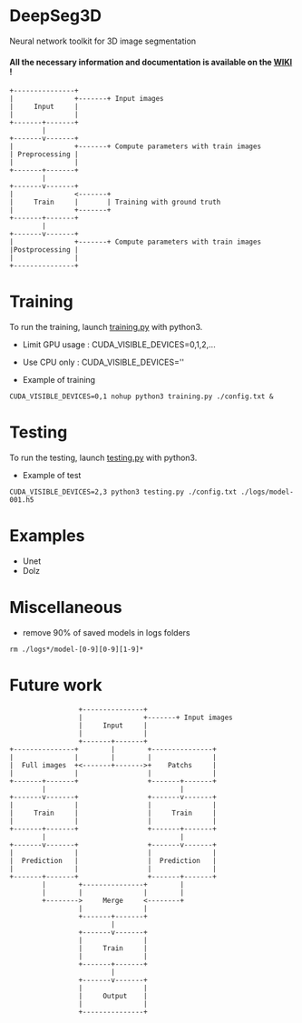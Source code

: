 # DeepSeg3D
Neural network toolkit for 3D image segmentation

#### All the necessary information and documentation is available on the [WIKI](https://github.com/Yt-trium/DeepSeg3D/wiki) !

```
+---------------+
|               +-------+ Input images
|     Input     |
|               |
+-------+-------+
        |
+-------v-------+
|               +-------+ Compute parameters with train images
| Preprocessing |
|               |
+-------+-------+
        |
+-------v-------+
|               <-------+
|     Train     |       | Training with ground truth
|               +-------+
+-------+-------+
        |
+-------v-------+
|               +-------+ Compute parameters with train images
|Postprocessing |
|               |
+---------------+
```

# Training
To run the training, launch [training.py](training.py) with python3.

* Limit GPU usage : CUDA_VISIBLE_DEVICES=0,1,2,...

* Use CPU only : CUDA_VISIBLE_DEVICES=''

* Example of training
```
CUDA_VISIBLE_DEVICES=0,1 nohup python3 training.py ./config.txt &
```


# Testing
To run the testing, launch [testing.py](testing.py) with python3.

* Example of test
```
CUDA_VISIBLE_DEVICES=2,3 python3 testing.py ./config.txt ./logs/model-001.h5
```


# Examples
* Unet
* Dolz


# Miscellaneous

* remove 90% of saved models in logs folders
```
rm ./logs*/model-[0-9][0-9][1-9]*
```


# Future work

```
                 +---------------+
                 |               +-------+ Input images
                 |     Input     |
                 |               |
                 +-------+-------+
+---------------+        |        +---------------+
|               |        |        |               |
|  Full images  +<-------+------->+    Patchs     |
|               |                 |               |
+-------+-------+                 +-------+-------+
        |                                 |
+-------v-------+                 +-------v-------+
|               |                 |               |
|     Train     |                 |     Train     |
|               |                 |               |
+-------+-------+                 +-------+-------+
        |                                 |
+-------v-------+                 +-------v-------+
|               |                 |               |
|  Prediction   |                 |  Prediction   |
|               |                 |               |
+-------+-------+                 +-------+-------+
        |        +---------------+        |
        |        |               |        |
        +-------->     Merge     <--------+
                 |               |
                 +-------+-------+
                         |
                 +-------v-------+
                 |               |
                 |     Train     |
                 |               |
                 +-------+-------+
                         |
                 +-------v-------+
                 |               |
                 |     Output    |
                 |               |
                 +---------------+
```